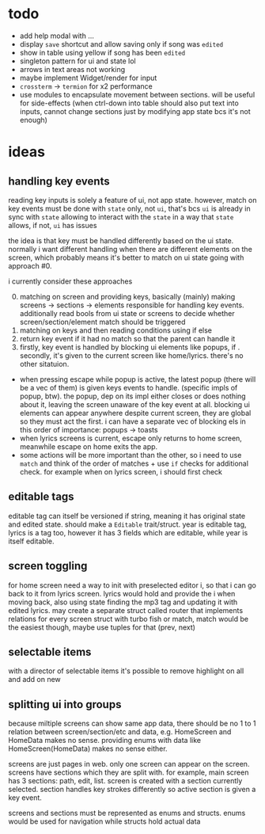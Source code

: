 <!--
has a magic space in-between
 s
 s - bad normal whitespace
 s
 dir
-->

<!--
SelectableWidget (for highlighting border)
WidgetWithEditableContent (for highlighting text/elements inside)
TagWidget = SelectableWidget + WidgetWithEditableContent

use cases

table (list of mp3 files) only needs SelectableWidget bcs there's no tag to edit
inputs need TagWidget to highlight borders when selected and to highlight text when tag changed
lyrics button needs TagWidget and it will highlight "edit" when lyrics tag is changed
-->

# todo

- add help modal with ...
- display `save` shortcut and allow saving only if song was `edited`
- show in table using yellow if song has been `edited`
- singleton pattern for ui and state lol
- arrows in text areas not working
- maybe implement Widget/render for input
- `crossterm` -> `termion` for x2 performance
- use modules to encapsulate movement between sections. will be useful for side-effects (when ctrl-down into table should also put text into inputs, cannot change sections just by modifying app state bcs it's not enough)

<!-- -->

# ideas

## handling key events

reading key inputs is solely a feature of ui, not app state. however, match on key events must be done with `state` only, not `ui`, that's bcs `ui` is already in sync with `state` allowing to interact with the `state` in a way that `state` allows, if not, `ui` has issues

the idea is that key must be handled differently based on the ui state. normally i want different handling when there are different elements on the screen, which probably means it's better to match on ui state going with approach #0.

i currently consider these approaches

0. matching on screen and providing keys, basically (mainly) making screens -> sections -> elements responsible for handling key events. additionally read bools from ui state or screens to decide whether screen/section/element match should be triggered
1. matching on keys and then reading conditions using if else
2. return key event if it had no match so that the parent can handle it
3. firstly, key event is handled by blocking ui elements like popups, if . secondly, it's given to the current screen like home/lyrics. there's no other sitatuion.

- when pressing escape while popup is active, the latest popup (there will be a vec of them) is given keys events to handle. (specific impls of popup, btw). the popup, dep on its impl either closes or does nothing about it, leaving the screen unaware of the key event at all. blocking ui elements can appear anywhere despite current screen, they are global so they must act the first. i can have a separate vec of blocking els in this order of importance: popups -> toasts
- when lyrics screens is current, escape only returns to home screen, meanwhile escape on home exits the app.
- some actions will be more important than the other, so i need to use `match` and think of the order of matches + use `if` checks for additional check. for example when on lyrics screen, i should first check

## editable tags

editable tag can itself be versioned if string, meaning it has original state and edited state. should make a `Editable` trait/struct. year is editable tag, lyrics is a tag too, however it has 3 fields which are editable, while year is itself editable.

## screen toggling

for home screen need a way to init with preselected editor i, so that i can go back to it from lyrics screen. lyrics would hold and provide the i when moving back, also using state finding the mp3 tag and updating it with edited lyrics. may create a separate struct called router that implements relations for every screen struct with turbo fish or match, match would be the easiest though, maybe use tuples for that (prev, next)

## selectable items

with a director of selectable items it's possible to remove highlight on all and add on new

## splitting ui into groups

because miltiple screens can show same app data, there should be no 1 to 1 relation between screen/section/etc and data, e.g. HomeScreen and HomeData makes no sense. providing enums with data like HomeScreen(HomeData) makes no sense either.

screens are just pages in web. only one screen can appear on the screen. screens have sections which they are split with. for example, main screen has 3 sections: path, edit, list. screen is created with a section currently selected. section handles key strokes differently so active section is given a key event.

screens and sections must be represented as enums and structs. enums would be used for navigation while structs hold actual data
